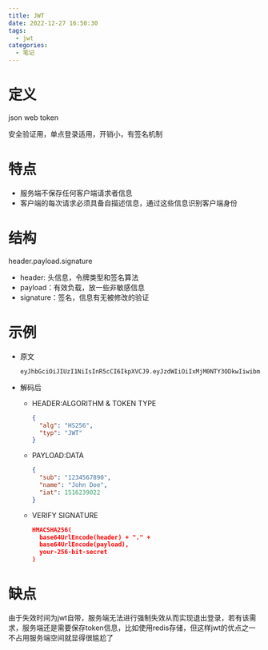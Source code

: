 ```yaml
---
title: JWT
date: 2022-12-27 16:50:30
tags:
  - jwt
categories:
  - 笔记
---
```


# 定义

json web token

安全验证用，单点登录适用，开销小，有签名机制 

# 特点

- 服务端不保存任何客户端请求者信息
- 客户端的每次请求必须具备自描述信息，通过这些信息识别客户端身份

# 结构

header.payload.signature

- header: 头信息，令牌类型和签名算法
- payload：有效负载，放一些非敏感信息
- signature：签名，信息有无被修改的验证  

   

# 示例

- 原文

    ```
    eyJhbGciOiJIUzI1NiIsInR5cCI6IkpXVCJ9.eyJzdWIiOiIxMjM0NTY3ODkwIiwibmFtZSI6IkpvaG4gRG9lIiwiaWF0IjoxNTE2MjM5MDIyfQ.SflKxwRJSMeKKF2QT4fwpMeJf36POk6yJV_adQssw5c
    ```

- 解码后

    - HEADER:ALGORITHM & TOKEN TYPE

        ```json
        {
          "alg": "HS256",
          "typ": "JWT"
        }
        ```

    - PAYLOAD:DATA
    
        ```json
        {
          "sub": "1234567890",
          "name": "John Doe",
          "iat": 1516239022
        }
        ```
    
    - VERIFY SIGNATURE
    
        ```json
        HMACSHA256(
          base64UrlEncode(header) + "." +
          base64UrlEncode(payload),
          your-256-bit-secret
        )
        ```

# 缺点

由于失效时间为jwt自带，服务端无法进行强制失效从而实现退出登录，若有该需求，服务端还是需要保存token信息，比如使用redis存储，但这样jwt的优点之一不占用服务端空间就显得很尴尬了
